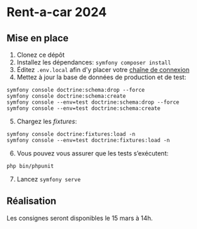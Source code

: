 # Rent-a-car 2024

## Mise en place

1. Clonez ce dépôt
2. Installez les dépendances: `symfony composer install`
3. Éditez `.env.local` afin d'y placer votre [chaîne de connexion](https://gregwar.com/bdd.u-bordeaux.fr/)
4. Mettez à jour la base de données de production et de test:
```
symfony console doctrine:schema:drop --force
symfony console doctrine:schema:create
symfony console --env=test doctrine:schema:drop --force
symfony console --env=test doctrine:schema:create
```
5. Chargez les *fixtures*:
```
symfony console doctrine:fixtures:load -n
symfony console --env=test doctrine:fixtures:load -n
```
6. Vous pouvez vous assurer que les tests s’exécutent:
```
php bin/phpunit
```
7. Lancez `symfony serve`

## Réalisation

Les consignes seront disponibles le 15 mars à 14h.